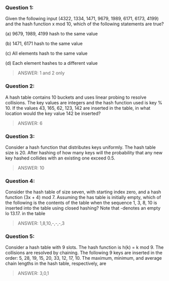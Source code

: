 ### Question 1:    
Given the following input (4322, 1334, 1471, 9679, 1989, 6171, 6173, 4199) and the hash function x mod 10, which of the following statements are true?

(a) 9679, 1989, 4199 hash to the same value

(b) 1471, 6171 hash to the same value

(c) All elements hash to the same value

(d) Each element hashes to a different value
> ANSWER: 1 and 2 only

### Question 2:    
A hash table contains 10 buckets and uses linear probing to resolve collisions. The key values are integers and the hash function used is key % 10. If the values 43, 165, 62, 123, 142 are inserted in the table, in what location would the key value 142 be inserted?
> ANSWER: 6


### Question 3:    
Consider a hash function that distributes keys uniformly. The hash table size is 20. After hashing of how many keys will the probability that any new key hashed collides with an existing one exceed 0.5.
> ANSWER: 10



### Question 4:    
Consider the hash table of size seven, with starting index zero, and a hash function (3x + 4) mod 7. Assuming the has table is initially empty, which of the following is the contents of the table when the sequence 1, 3, 8, 10 is inserted into the table using closed hashing? Note that -denotes an empty lo 13.17. in the table
> ANSWER: 1,8,10,-,-,-,3

### Question 5:    
Consider a hash table with 9 slots. The hash function is h(k) = k mod 9. The collisions are resolved by chaining. The following 9 keys are inserted in the order: 5, 28, 19, 15, 20, 33, 12, 17, 10. The maximum, minimum, and average chain lengths in the hash table, respectively, are
> ANSWER: 3,0,1


